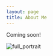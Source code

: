 ```yaml
---
layout: page
title: About Me
---
```


Coming soon!

![full_portrait](../assets/img/full_portrait.jpeg)

